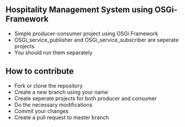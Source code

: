 ## Hospitality Management System using OSGi-Framework

- Simple producer-consumer project using OSGi Framework
- OSGi_service_publisher and OSGi_service_subscriber are seperate projects.
- You should run them separately

## How to contribute

- Fork or clone the repository
- Create a new branch using your name
- Create seperate projects for both producer and consumer
- Do the necessary modifications
- Commit your changes
- Create a pull request to master branch
